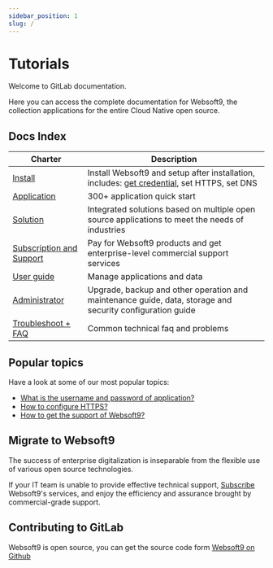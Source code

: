 ```yaml
---
sidebar_position: 1
slug: /
---
```


# Tutorials

Welcome to GitLab documentation.  

Here you can access the complete documentation for Websoft9, the collection applications for the entire Cloud Native open source.  

## Docs Index

| Charter              | Description                                                     |
| ----------------- | -------------------------------------------------------- |
| [Install](./install) | Install Websoft9 and setup after installation, includes: [get credential](./user/credentials), set HTTPS, set DNS |
| [Application](./apps) |  300+ application quick start  |
| [Solution](./solution)  |    Integrated solutions based on multiple open source applications to meet the needs of industries  |
| [Subscription and Support](./business)   |  Pay for Websoft9 products and get enterprise-level commercial support services |
| [User guide](./administrator)   |  Manage applications and data  |
| [Administrator](./administrator)   |  Upgrade, backup and other operation and maintenance guide, data, storage and security configuration guide  |
| [Troubleshoot + FAQ](./faq)        |    Common technical faq and problems   |

## Popular topics

Have a look at some of our most popular topics:  

* [What is the username and password of application?](./user/credentials)
* [How to configure HTTPS?](./administrator/domain_https)
* [How to get the support of Websoft9?](./helpdesk)

## Migrate to Websoft9

The success of enterprise digitalization is inseparable from the flexible use of various open source technologies.  

If your IT team is unable to provide effective technical support, [Subscribe](./buy/subscription) Websoft9's services, and enjoy the efficiency and assurance brought by commercial-grade support.

## Contributing to GitLab

Websoft9 is open source, you can get the source code form [Websoft9 on Github](https://github.com/Websoft9) 